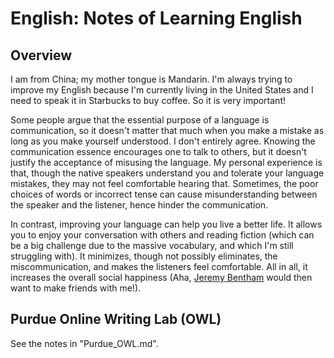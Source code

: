 # English: Notes of Learning English

## Overview

I am from China; my mother tongue is Mandarin. I'm always trying to improve my English because I'm currently living in the United States and I need to speak it in Starbucks to buy coffee. So it is very important!

Some people argue that the essential purpose of a language is communication, so it doesn't matter that much when you make a mistake as long as you make yourself understood. I don't entirely agree. Knowing the communication essence encourages one to talk to others, but it doesn't justify the acceptance of misusing the language. My personal experience is that, though the native speakers understand you and tolerate your language mistakes, they may not feel comfortable hearing that. Sometimes, the poor choices of words or incorrect tense can cause misunderstanding between the speaker and the listener, hence hinder the communication.

In contrast, improving your language can help you live a better life. It allows you to enjoy your conversation with others and reading fiction (which can be a big challenge due to the massive vocabulary, and which I'm still struggling with). It minimizes, though not possibly eliminates, the miscommunication, and makes the listeners feel comfortable. All in all, it increases the overall social happiness (Aha, [Jeremy Bentham](https://en.wikipedia.org/wiki/Jeremy_Bentham) would then want to make friends with me!).

## Purdue Online Writing Lab (OWL)

See the notes in "Purdue_OWL.md".